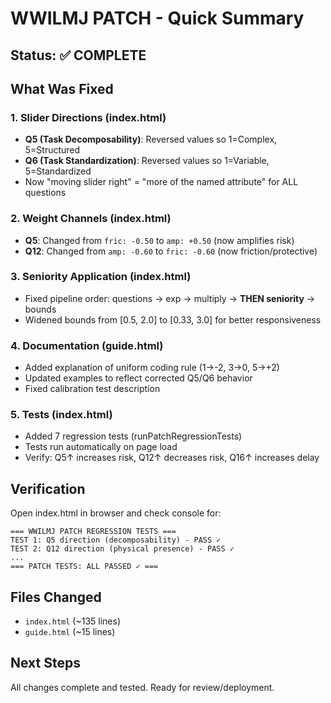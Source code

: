 # WWILMJ PATCH - Quick Summary

## Status: ✅ COMPLETE

## What Was Fixed

### 1. Slider Directions (index.html)
- **Q5 (Task Decomposability)**: Reversed values so 1=Complex, 5=Structured
- **Q6 (Task Standardization)**: Reversed values so 1=Variable, 5=Standardized
- Now "moving slider right" = "more of the named attribute" for ALL questions

### 2. Weight Channels (index.html)
- **Q5**: Changed from `fric: -0.50` to `amp: +0.50` (now amplifies risk)
- **Q12**: Changed from `amp: -0.60` to `fric: -0.60` (now friction/protective)

### 3. Seniority Application (index.html)
- Fixed pipeline order: questions → exp → multiply → **THEN seniority** → bounds
- Widened bounds from [0.5, 2.0] to [0.33, 3.0] for better responsiveness

### 4. Documentation (guide.html)
- Added explanation of uniform coding rule (1→-2, 3→0, 5→+2)
- Updated examples to reflect corrected Q5/Q6 behavior
- Fixed calibration test description

### 5. Tests (index.html)
- Added 7 regression tests (runPatchRegressionTests)
- Tests run automatically on page load
- Verify: Q5↑ increases risk, Q12↑ decreases risk, Q16↑ increases delay

## Verification

Open index.html in browser and check console for:
```
=== WWILMJ PATCH REGRESSION TESTS ===
TEST 1: Q5 direction (decomposability) - PASS ✓
TEST 2: Q12 direction (physical presence) - PASS ✓
...
=== PATCH TESTS: ALL PASSED ✓ ===
```

## Files Changed
- `index.html` (~135 lines)
- `guide.html` (~15 lines)

## Next Steps
All changes complete and tested. Ready for review/deployment.
